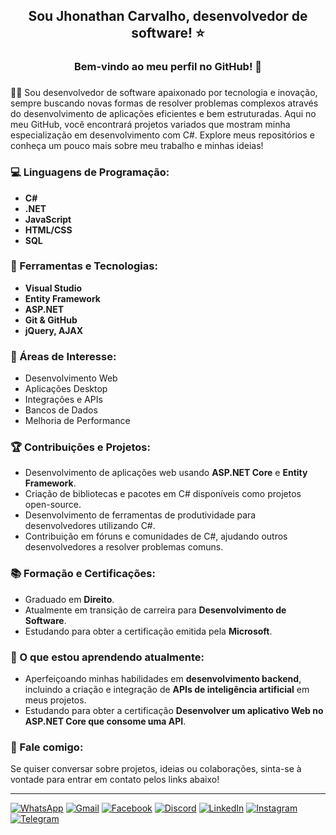 
## <p align="center">Sou **Jhonathan Carvalho**, desenvolvedor de software! ⭐ </p>

### <p align="center">Bem-vindo ao meu perfil no GitHub! 💜</p>

### <p align="justify"> 
👨‍💻 Sou desenvolvedor de software apaixonado por tecnologia e inovação, sempre buscando novas formas de resolver problemas complexos através do desenvolvimento de aplicações eficientes e bem estruturadas. Aqui no meu GitHub, você encontrará projetos variados que mostram minha especialização em desenvolvimento com C#. Explore meus repositórios e conheça um pouco mais sobre meu trabalho e minhas ideias!
</p>

### 💻 Linguagens de Programação: 
- **C#** 
- **.NET** 
- **JavaScript**
- **HTML/CSS**
- **SQL**

### 💼 Ferramentas e Tecnologias:
- **Visual Studio**
- **Entity Framework**
- **ASP.NET**
- **Git & GitHub**
- **jQuery, AJAX**

### 🚀 Áreas de Interesse:
- Desenvolvimento Web
- Aplicações Desktop
- Integrações e APIs
- Bancos de Dados
- Melhoria de Performance

### 🏆 Contribuições e Projetos:
- Desenvolvimento de aplicações web usando **ASP.NET Core** e **Entity Framework**.
- Criação de bibliotecas e pacotes em C# disponíveis como projetos open-source.
- Desenvolvimento de ferramentas de produtividade para desenvolvedores utilizando C#.
- Contribuição em fóruns e comunidades de C#, ajudando outros desenvolvedores a resolver problemas comuns.

### 📚 Formação e Certificações:
- Graduado em **Direito**.
- Atualmente em transição de carreira para **Desenvolvimento de Software**.
- Estudando para obter a certificação emitida pela **Microsoft**.

### 🌱 O que estou aprendendo atualmente:
- Aperfeiçoando minhas habilidades em **desenvolvimento backend**, incluindo a criação e integração de **APIs de inteligência artificial** em meus projetos.
- Estudando para obter a certificação **Desenvolver um aplicativo Web no ASP.NET Core que consome uma API**.

### 💬 Fale comigo:
Se quiser conversar sobre projetos, ideias ou colaborações, sinta-se à vontade para entrar em contato pelos links abaixo!

---

<div>
<a href="https://wa.me/5527996202811" target="_blank"><img src="https://img.shields.io/badge/WhatsApp-25D366?style=for-the-badge&logo=whatsapp&logoColor=white" alt="WhatsApp"/></a>
<a href="mailto:ti.dev.carvalho@gmail.com" target="_blank"><img src="https://img.shields.io/badge/Gmail-D14836?style=for-the-badge&logo=gmail&logoColor=white" alt="Gmail"/></a>
<a href="https://www.facebook.com/jhonathancarvalhodev/" target="_blank"><img src="https://img.shields.io/badge/Facebook-1877F2?style=for-the-badge&logo=facebook&logoColor=white" alt="Facebook"/></a>
<a href="https://discord.com/invite/jhonathancarvalho" target="_blank"><img src="https://img.shields.io/badge/Discord-5865F2?style=for-the-badge&logo=discord&logoColor=white" alt="Discord"/></a>
<a href="https://www.linkedin.com/in/jhonathancarvalho/" target="_blank"><img src="https://img.shields.io/badge/LinkedIn-0077B5?style=for-the-badge&logo=linkedin&logoColor=white" alt="LinkedIn"/></a>
<a href="https://www.instagram.com/jhonathancarvalho/" target="_blank"><img src="https://img.shields.io/badge/Instagram-E4405F?style=for-the-badge&logo=instagram&logoColor=white" alt="Instagram"/></a>
<a href="https://t.me/jhonathancarvalho" target="_blank"><img src="https://img.shields.io/badge/Telegram-0088CC?style=for-the-badge&logo=telegram&logoColor=white" alt="Telegram"/></a>
</div>


